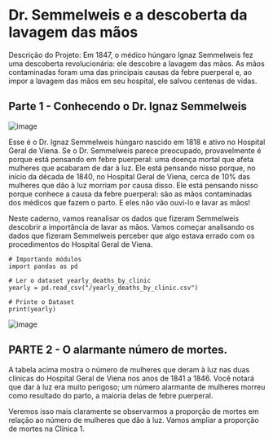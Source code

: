 # Dr. Semmelweis e a descoberta da lavagem das mãos

Descrição do Projeto: Em 1847, o médico húngaro Ignaz Semmelweis fez uma descoberta revolucionária: ele descobre a lavagem das mãos. As mãos contaminadas foram uma das principais causas da febre puerperal e, ao impor a lavagem das mãos em seu hospital, ele salvou centenas de vidas.

## Parte 1 - Conhecendo o Dr. Ignaz Semmelweis

![image](https://user-images.githubusercontent.com/84130785/183248102-cad5ffd4-e58f-49ad-8c9d-68efafa8a7e3.png)

Esse é o Dr. Ignaz Semmelweis húngaro nascido em 1818 e ativo no Hospital Geral de Viena. Se o Dr. Semmelweis parece preocupado, provavelmente é porque está pensando em febre puerperal: uma doença mortal que afeta mulheres que acabaram de dar à luz. Ele está pensando nisso porque, no início da década de 1840, no Hospital Geral de Viena, cerca de 10% das mulheres que dão à luz morriam por causa disso. Ele está pensando nisso porque conhece a causa da febre puerperal: são as mãos contaminadas dos médicos que fazem o parto. E eles não vão ouvi-lo e lavar as mãos!

Neste caderno, vamos reanalisar os dados que fizeram Semmelweis descobrir a importância de lavar as mãos. Vamos começar analisando os dados que fizeram Semmelweis perceber que algo estava errado com os procedimentos do Hospital Geral de Viena.

```
# Importando módulos
import pandas as pd

# Ler o dataset yearly_deaths_by_clinic
yearly = pd.read_csv("/yearly_deaths_by_clinic.csv")

# Printe o Dataset
print(yearly)
```
![image](https://user-images.githubusercontent.com/84130785/183248139-04185312-cf55-4208-aac3-41c00818e9e8.png)

## PARTE 2 - O alarmante número de mortes.

A tabela acima mostra o número de mulheres que deram à luz nas duas clínicas do Hospital Geral de Viena nos anos de 1841 a 1846. Você notará que dar à luz era muito perigoso; um número alarmante de mulheres morreu como resultado do parto, a maioria delas de febre puerperal.

Veremos isso mais claramente se observarmos a proporção de mortes em relação ao número de mulheres que dão à luz. Vamos ampliar a proporção de mortes na Clínica 1.



